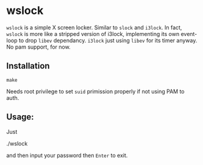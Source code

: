wslock
========

`wslock` is a simple X screen locker. Similar to `slock` and `i3lock`. In fact,
`wslock` is more like a stripped version of i3lock, implementing its own
event-loop to drop `libev` dependancy. `i3lock` just using `libev` for its timer
anyway. No pam support, for now.

Installation
-------------

    make

Needs root privilege to set `suid` primission properly if not using PAM to
auth.

Usage:
--------

Just

   ./wslock

and then input your password then `Enter` to exit.




